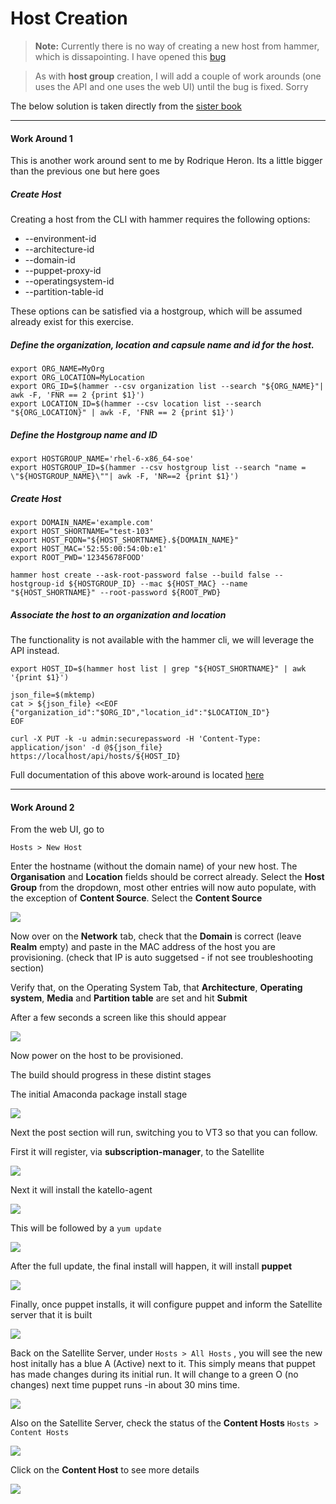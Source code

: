 # Host Creation

>**Note:** Currently there is no way of creating a new host from hammer, which is dissapointing. I have opened this [bug](https://bugzilla.redhat.com/show_bug.cgi?id=1153034)

>As with **host group** creation, I will add a couple of work arounds (one uses the API and one uses the web UI) until the bug is fixed. Sorry

The below solution is taken directly from the  [sister book](http://gsw-satellite6.documentation.rocks/)


----
#### Work Around 1

This is another work around sent to me by Rodrique Heron. Its a little bigger than the previous one but here goes

##### Create Host

Creating a host from the CLI with hammer requires the following options:

 * --environment-id
 * --architecture-id
 * --domain-id
 * --puppet-proxy-id
 * --operatingsystem-id
 * --partition-table-id


These options can be satisfied via a hostgroup, which will be assumed already exist for this exercise.

##### Define the organization, location and capsule name and id for the host.

```
export ORG_NAME=MyOrg
export ORG_LOCATION=MyLocation
export ORG_ID=$(hammer --csv organization list --search "${ORG_NAME}"| awk -F, 'FNR == 2 {print $1}')
export LOCATION_ID=$(hammer --csv location list --search "${ORG_LOCATION}" | awk -F, 'FNR == 2 {print $1}')
```

##### Define the Hostgroup name and ID

```
export HOSTGROUP_NAME='rhel-6-x86_64-soe'
export HOSTGROUP_ID=$(hammer --csv hostgroup list --search "name = \"${HOSTGROUP_NAME}\""| awk -F, 'NR==2 {print $1}')
```

##### Create Host

```
export DOMAIN_NAME='example.com'
export HOST_SHORTNAME="test-103"
export HOST_FQDN="${HOST_SHORTNAME}.${DOMAIN_NAME}"
export HOST_MAC='52:55:00:54:0b:e1'
export ROOT_PWD='12345678FOOD'

hammer host create --ask-root-password false --build false --hostgroup-id ${HOSTGROUP_ID} --mac ${HOST_MAC} --name "${HOST_SHORTNAME}" --root-password ${ROOT_PWD}
```

##### Associate the host to an organization and location

The functionality is not available with the hammer cli, we will leverage the API instead.

```
export HOST_ID=$(hammer host list | grep "${HOST_SHORTNAME}" | awk '{print $1}')

json_file=$(mktemp)
cat > ${json_file} <<EOF
{"organization_id":"$ORG_ID","location_id":"$LOCATION_ID"}
EOF

curl -X PUT -k -u admin:securepassword -H 'Content-Type: application/json' -d @${json_file} https://localhost/api/hosts/${HOST_ID}
```

Full documentation of this above work-around is located [here](https://gist.github.com/swygue/854e4b6686ed2bbb2b49)

----
#### Work Around 2

From the web UI, go to

```Hosts > New Host```

Enter the hostname (without the domain name) of your new host. The **Organisation** and **Location** fields should be correct already. Select the **Host Group** from the dropdown, most other entries will now auto populate, with the exception of **Content Source**. Select the **Content Source**

![](../images/host-newhost-1.png)

Now over on the **Network** tab, check that the **Domain** is correct (leave **Realm** empty) and paste in the MAC address of the host you are provisioning. (check that IP is auto suggetsed - if not see troubleshooting section)

Verify that, on the Operating System Tab, that **Architecture**, **Operating system**, **Media** and **Partition table** are set and hit **Submit**

After a few seconds a screen like this should appear

![](../images/host-newhost-2.png)

Now power on the host to be provisioned.

The build should progress in these distint stages

The initial Amaconda package install stage

![](../images/host-stage-anaconda.png)

Next the post section will run, switching you to VT3 so that you can follow.

First it will register, via **subscription-manager**, to the Satellite

![](../images/host-stage-registered.png)

Next it will install the katello-agent

![](../images/host-stage-katelloagent.png)

This will be followed by a ```yum update```

![](../images/host-stage-update.png)

After the full update, the final install will happen, it will install **puppet**

![](../images/host-stage-install-puppet.png)

Finally, once puppet installs, it will configure puppet and inform the Satellite server that it is built

![](../images/host-stage-completed.png)

Back on the Satellite Server, under ```Hosts > All Hosts```
, you will see the new host initally has a blue A (Active) next to it. This simply means that puppet has made changes during its initial run. It will change to a green O (no changes) next time puppet runs -in about 30 mins time.

![](../images/hosts-allhosts.png)

Also on the Satellite Server, check the status of the **Content Hosts** ```Hosts > Content Hosts```

![](../images/hosts-contenthost-1.png)

Click on the **Content Host** to see more details

![](../images/hosts-contenthost-2.png)



